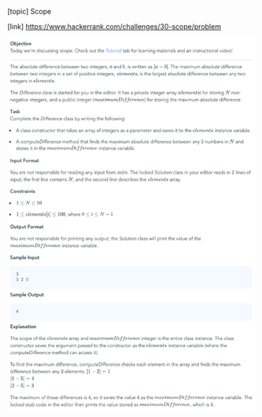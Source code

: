 [topic]
Scope

[link]
https://www.hackerrank.com/challenges/30-scope/problem



![Alt text](../../../../../../resources/thirty.days.of.code/question-14.png?raw=true "Title")